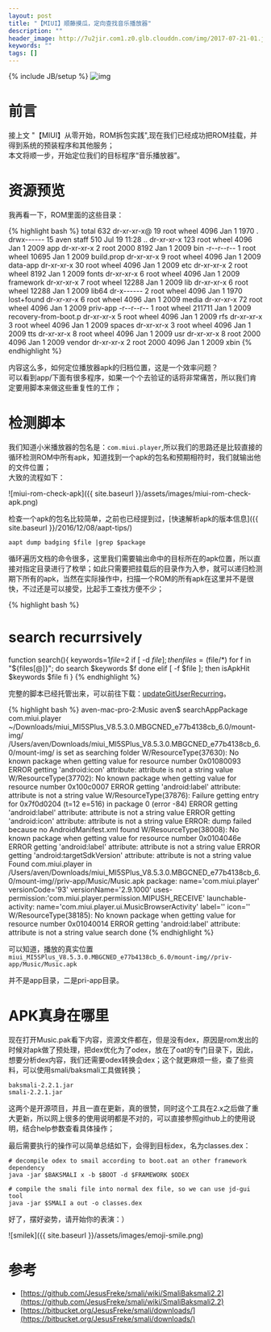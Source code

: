 ```yaml
---
layout: post
title: "【MIUI】顺藤摸瓜，定向查找音乐播放器"
description: ""
header_image: http://7u2jir.com1.z0.glb.clouddn.com/img/2017-07-21-01.jpg
keywords: ""
tags: []
---
```

{% include JB/setup %}
![img](http://7u2jir.com1.z0.glb.clouddn.com/img/2017-07-21-01.jpg)

# 前言

接上文 "【MIUI】从零开始，ROM拆包实践",现在我们已经成功把ROM挂载，并得到系统的预装程序和其他服务；  
本文将顺一步，开始定位我们的目标程序“音乐播放器”。

# 资源预览

我再看一下，ROM里面的这些目录：

{% highlight bash %}
total 632
dr-xr-xr-x@  19 root  wheel    4096 Jan  1  1970 .
drwx------   15 aven  staff     510 Jul 19 11:28 ..
dr-xr-xr-x  123 root  wheel    4096 Jan  1  2009 app
dr-xr-xr-x    2 root  2000     8192 Jan  1  2009 bin
-r--r--r--    1 root  wheel   10695 Jan  1  2009 build.prop
dr-xr-xr-x    9 root  wheel    4096 Jan  1  2009 data-app
dr-xr-xr-x   30 root  wheel    4096 Jan  1  2009 etc
dr-xr-xr-x    2 root  wheel    8192 Jan  1  2009 fonts
dr-xr-xr-x    6 root  wheel    4096 Jan  1  2009 framework
dr-xr-xr-x    7 root  wheel   12288 Jan  1  2009 lib
dr-xr-xr-x    6 root  wheel   12288 Jan  1  2009 lib64
dr-x------    2 root  wheel    4096 Jan  1  1970 lost+found
dr-xr-xr-x    6 root  wheel    4096 Jan  1  2009 media
dr-xr-xr-x   72 root  wheel    4096 Jan  1  2009 priv-app
-r--r--r--    1 root  wheel  211711 Jan  1  2009 recovery-from-boot.p
dr-xr-xr-x    5 root  wheel    4096 Jan  1  2009 rfs
dr-xr-xr-x    3 root  wheel    4096 Jan  1  2009 spaces
dr-xr-xr-x    3 root  wheel    4096 Jan  1  2009 tts
dr-xr-xr-x    8 root  wheel    4096 Jan  1  2009 usr
dr-xr-xr-x    8 root  2000     4096 Jan  1  2009 vendor
dr-xr-xr-x    2 root  2000     4096 Jan  1  2009 xbin
{% endhighlight %}

内容这么多，如何定位播放器apk的归档位置，这是一个效率问题？  
可以看到app/下面有很多程序，如果一个个去验证的话将非常痛苦，所以我们肯定要用脚本来做这些重复性的工作；

# 检测脚本

我们知道小米播放器的包名是：`com.miui.player`,所以我们的思路还是比较直接的循环检测ROM中所有apk，知道找到一个apk的包名和预期相符时，我们就输出他的文件位置；  
大致的流程如下：

![miui-rom-check-apk]({{ site.baseurl }}/assets/images/miui-rom-check-apk.png)

检查一个apk的包名比较简单，之前也已经提到过，[快速解析apk的版本信息]({{ site.baseurl }}/2016/12/08/aapt-tips/)

```
aapt dump badging $file |grep $package
```

循环遍历文档的命令很多，这里我们需要输出命中的目标所在的apk位置，所以直接对指定目录进行了枚举；如此只需要把挂载后的目录作为入参，就可以递归检测期下所有的apk，当然在实际操作中，扫描一个ROM的所有apk在这里并不是很快，不过还是可以接受，比起手工查找方便不少；

{% highlight bash %}
# search recurrsively
function search(){
	keywords=$1
	file=$2
	if [ -d $file ]; then
		files=($file/*)
		for f in "${files[@]}"; do
			search $keywords $f
		done
	elif [ -f $file ]; then
		isApkHit $keywords $file
	fi
}
{% endhighlight %}

完整的脚本已经托管出来，可以前往下载：[updateGitUserRecurring](https://github.com/avenwu/tips/blob/master/updateGitUserRecurring)。

{% highlight bash %}
aven-mac-pro-2:Music aven$ searchAppPackage com.miui.player ~/Downloads/miui_MI5SPlus_V8.5.3.0.MBGCNED_e77b4138cb_6.0/mount-img/
/Users/aven/Downloads/miui_MI5SPlus_V8.5.3.0.MBGCNED_e77b4138cb_6.0/mount-img/ is set as searching folder
W/ResourceType(37630): No known package when getting value for resource number 0x01080093
ERROR getting 'android:icon' attribute: attribute is not a string value
W/ResourceType(37702): No known package when getting value for resource number 0x100c0007
ERROR getting 'android:label' attribute: attribute is not a string value
W/ResourceType(37876): Failure getting entry for 0x7f0d0204 (t=12 e=516) in package 0 (error -84)
ERROR getting 'android:label' attribute: attribute is not a string value
ERROR getting 'android:icon' attribute: attribute is not a string value
ERROR: dump failed because no AndroidManifest.xml found
W/ResourceType(38008): No known package when getting value for resource number 0x0104046e
ERROR getting 'android:label' attribute: attribute is not a string value
ERROR getting 'android:targetSdkVersion' attribute: attribute is not a string value
Found com.miui.player in /Users/aven/Downloads/miui_MI5SPlus_V8.5.3.0.MBGCNED_e77b4138cb_6.0/mount-img//priv-app/Music/Music.apk
package: name='com.miui.player' versionCode='93' versionName='2.9.1000' uses-permission:'com.miui.player.permission.MIPUSH_RECEIVE' launchable-activity: name='com.miui.player.ui.MusicBrowserActivity' label='' icon=''
W/ResourceType(38185): No known package when getting value for resource number 0x01040014
ERROR getting 'android:label' attribute: attribute is not a string value
search done
{% endhighlight %}

可以知道，播放的真实位置`miui_MI5SPlus_V8.5.3.0.MBGCNED_e77b4138cb_6.0/mount-img//priv-app/Music/Music.apk`

并不是app目录，二是pri-app目录。

# APK真身在哪里

现在打开Music.pak看下内容，资源文件都在，但是没有dex，原因是rom发出的时候对apk做了预处理，把dex优化为了odex，放在了oat的专门目录下，因此，想要分析dex内容，我们还需要odex转换会dex；这个就更麻烦一些，查了些资料，可以使用smali/baksmali工具做转换；

```
baksmali-2.2.1.jar
smali-2.2.1.jar
```
这两个是开源项目，并且一直在更新，真的很赞，同时这个工具在2.x之后做了重大更新，所以网上很多的使用说明都是不对的，可以直接参照github上的使用说明，结合help参数查看具体操作；

最后需要执行的操作可以简单总结如下，会得到目标dex，名为classes.dex：

```
# decompile odex to smail according to boot.oat an other framework dependency
java -jar $BAKSMALI x -b $BOOT -d $FRAMEWORK $ODEX

# compile the smali file into normal dex file, so we can use jd-gui tool 
java -jar $SMALI a out -o classes.dex
```

好了，摆好姿势，请开始你的表演：）

![smilek]({{ site.baseurl }}/assets/images/emoji-smile.png)


# 参考

* [https://github.com/JesusFreke/smali/wiki/SmaliBaksmali2.2](https://github.com/JesusFreke/smali/wiki/SmaliBaksmali2.2)
* [https://bitbucket.org/JesusFreke/smali/downloads/](https://bitbucket.org/JesusFreke/smali/downloads/)

